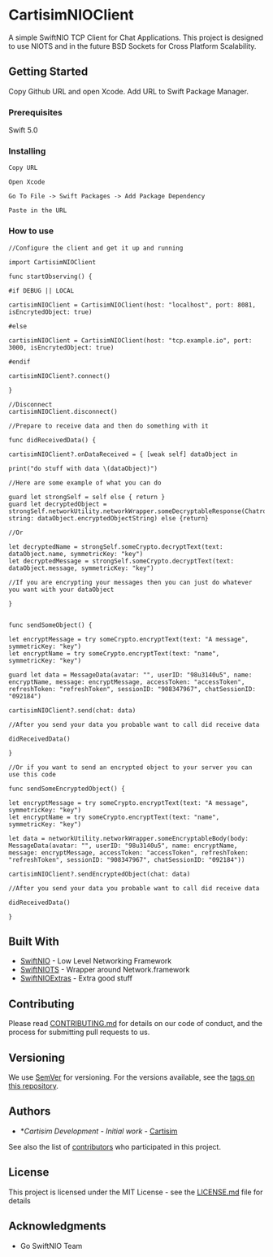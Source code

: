 # CartisimNIOClient

A simple SwiftNIO TCP Client for Chat Applications. This project is designed to use NIOTS and in the future BSD Sockets for Cross Platform Scalability.

## Getting Started

Copy Github URL and open Xcode. Add URL to Swift Package Manager.

### Prerequisites

Swift 5.0 


### Installing

```
Copy URL
```
```
Open Xcode
```
```
Go To File -> Swift Packages -> Add Package Dependency
```
```
Paste in the URL
```

### How to use

```
//Configure the client and get it up and running

import CartisimNIOClient

func startObserving() {

#if DEBUG || LOCAL

cartisimNIOClient = CartisimNIOClient(host: "localhost", port: 8081, isEncrytedObject: true)

#else

cartisimNIOClient = CartisimNIOClient(host: "tcp.example.io", port: 3000, isEncrytedObject: true)

#endif

cartisimNIOClient?.connect()

}

//Disconnect
cartisimNIOClient.disconnect()

//Prepare to receive data and then do something with it

func didReceivedData() {

cartisimNIOClient?.onDataReceived = { [weak self] dataObject in

print("do stuff with data \(dataObject)")

//Here are some example of what you can do

guard let strongSelf = self else { return }
guard let decryptedObject = strongSelf.networkUtility.networkWrapper.someDecryptableResponse(Chatroom.self, string: dataObject.encryptedObjectString) else {return}

//Or

let decryptedName = strongSelf.someCrypto.decryptText(text: dataObject.name, symmetricKey: "key")
let decryptedMessage = strongSelf.someCrypto.decryptText(text: dataObject.message, symmetricKey: "key")

//If you are encrypting your messages then you can just do whatever you want with your dataObject

}


func sendSomeObject() {

let encryptMessage = try someCrypto.encryptText(text: "A message", symmetricKey: "key")
let encryptName = try someCrypto.encryptText(text: "name", symmetricKey: "key")

guard let data = MessageData(avatar: "", userID: "98u3140u5", name: encryptName, message: encryptMessage, accessToken: "accessToken", refreshToken: "refreshToken", sessionID: "908347967", chatSessionID: "092184")

cartisimNIOClient?.send(chat: data)

//After you send your data you probable want to call did receive data

didReceivedData()

}

//Or if you want to send an encrypted object to your server you can use this code

func sendSomeEncryptedObject() {

let encryptMessage = try someCrypto.encryptText(text: "A message", symmetricKey: "key")
let encryptName = try someCrypto.encryptText(text: "name", symmetricKey: "key")

let data = networkUtility.networkWrapper.someEncryptableBody(body: MessageData(avatar: "", userID: "98u3140u5", name: encryptName, message: encryptMessage, accessToken: "accessToken", refreshToken: "refreshToken", sessionID: "908347967", chatSessionID: "092184"))

cartisimNIOClient?.sendEncryptedObject(chat: data)

//After you send your data you probable want to call did receive data

didReceivedData()

}

```


## Built With

* [SwiftNIO](https://github.com/apple/swift-nio) - Low Level Networking Framework
* [SwiftNIOTS](https://github.com/apple/swift-nio-transport-services) - Wrapper around Network.framework
* [SwiftNIOExtras](https://github.com/apple/swift-nio-extras) - Extra good stuff

## Contributing

Please read [CONTRIBUTING.md](https://gist.github.com/PurpleBooth/b24679402957c63ec426) for details on our code of conduct, and the process for submitting pull requests to us.

## Versioning

We use [SemVer](http://semver.org/) for versioning. For the versions available, see the [tags on this repository](https://github.com/Cartisim/cartisim-nio-client/tags). 

## Authors

* **Cartisim Development* - *Initial work* - [Cartisim](https://cartisim.io)

See also the list of [contributors](https://github.com/Cartisim/cartisim-nio-client/contributors) who participated in this project.

## License

This project is licensed under the MIT License - see the [LICENSE.md](LICENSE.md) file for details

## Acknowledgments

* Go SwiftNIO Team
